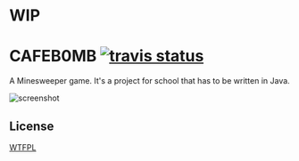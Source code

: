 # WIP

# CAFEB0MB [![travis status](https://img.shields.io/travis/jomo/CAFEB0MB.svg?style=flat-square)](https://travis-ci.org/jomo/CAFEB0MB)

A Minesweeper game.
It's a project for school that has to be written in Java.

![screenshot](https://i.imgur.com/TOF2COQ.gif)

## License

[WTFPL](LICENSE)